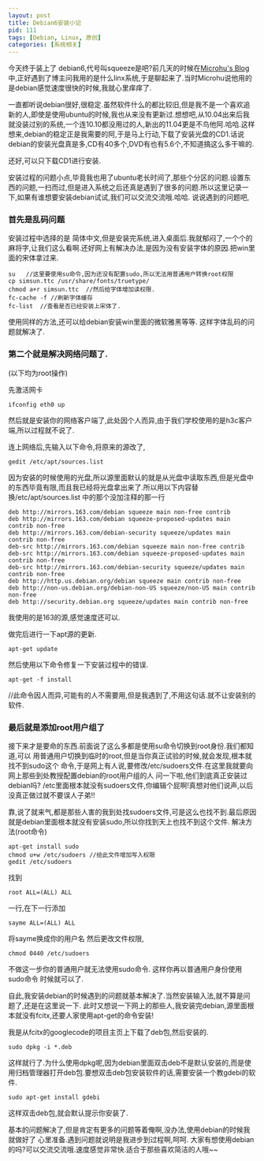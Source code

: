 ```yaml
---
layout: post
title: Debian6安装小记
pid: 111
tags: [Debian, Linux, 原创]
categories: [系统相关]
---
```

今天终于装上了 debian6,代号叫squeeze是吧?前几天的时候在[Microhu's Blog](http://www.microhu.com/) 中,正好遇到了博主问我用的是什么linx系统,于是聊起来了.当时Microhu说他用的是debian感觉速度很快的时候,我就心里痒痒了.

一直都听说debian很好,很稳定.虽然软件什么的都比较旧,但是我不是一个喜欢追新的人,即使是使用ubuntu的时候,我也从来没有更新过.想想吧,从10.04出来后我就没装过别的系统,一个连10.10都没用过的人,新出的11.04更是不鸟他阿.哈哈.这样想来,debian的稳定正是我需要的阿,于是马上行动,下载了安装光盘的CD1.话说debian的安装光盘真是多,CD有40多个,DVD有也有5.6个,不知道搞这么多干嘛的.

还好,可以只下载CD1进行安装.

安装过程的问题小点,毕竟我也用了ubuntu老长时间了,那些个分区的问题.设置东西的问题,一扫而过,但是进入系统之后还真是遇到了很多的问题.所以这里记录一下,如果有谁想要安装debian试试,我们可以交流交流哦.哈哈.
说说遇到的问题吧,
### 首先是乱码问题
安装过程中选择的是 简体中文,但是安装完系统,进入桌面后.我就郁闷了,一个个的麻将字,让我们这么看啊.还好网上有解决办法,是因为没有安装字体的原因.把win里面的宋体拿过来.

    su   //这里要使用su命令,因为还没有配置sudo,所以无法用普通用户转换root权限
    cp simsun.ttc /usr/share/fonts/truetype/
    chmod a+r simsun.ttc  //然后给字体增加读权限.
    fc-cache -f //刷新字体缓存
    fc-list  //查看是否已经安装上宋体了.

使用同样的方法,还可以给debian安装win里面的微软雅黑等等.
这样字体乱码的问题就解决了.
### 第二个就是解决网络问题了.
(以下均为root操作)

先激活网卡

    ifconfig eth0 up

然后就是安装你的网络客户端了,此处因个人而异,由于我们学校使用的是h3c客户端,所以过程就不说了.

连上网络后,先输入以下命令,将原来的源改了,

    gedit /etc/apt/sources.list

因为安装的时候使用的光盘,所以源里面默认的就是从光盘中读取东西,但是光盘中的东西毕竟有限,而且我已经将光盘拿出来了.所以用以下内容替换/etc/apt/sources.list 中的那个没加注释的那一行

    deb http://mirrors.163.com/debian squeeze main non-free contrib
    deb http://mirrors.163.com/debian squeeze-proposed-updates main contrib non-free
    deb http://mirrors.163.com/debian-security squeeze/updates main contrib non-free
    deb-src http://mirrors.163.com/debian squeeze main non-free contrib
    deb-src http://mirrors.163.com/debian squeeze-proposed-updates main contrib non-free
    deb-src http://mirrors.163.com/debian-security squeeze/updates main contrib non-free
    deb http://http.us.debian.org/debian squeeze main contrib non-free
    deb http://non-us.debian.org/debian-non-US squeeze/non-US main contrib non-free
    deb http://security.debian.org squeeze/updates main contrib non-free

我使用的是163的源,感觉速度还可以.

做完后进行一下apt源的更新.

    apt-get update

然后使用以下命令修复一下安装过程中的错误.

    apt-get -f install
//此命令因人而异,可能有的人不需要用,但是我遇到了,不用这句话.就不让安装别的软件.
### 最后就是添加root用户组了
接下来才是要命的东西.前面说了这么多都是使用su命令切换到root身份.我们都知道,可以
用普通用户切换到临时的root,但是当你真正试验的时候,就会发现,根本就找不到sudo这个
命令,于是网上有人说,要修改/etc/sudoers文件.在这里我就要向 网上那些到处教授配置debian的root用户组的人 问一下啦,他们到底真正安装过debian吗? /etc里面根本就没有sudoers文件,你编辑个屁啊!真想对他们说声,以后没真正做过就不要误人子弟!!

靠,说了就来气,都是那些人害的我到处找sudoers文件,可是这么也找不到.最后原因 就是debian里面根本就没有安装sudo,所以你找到天上也找不到这个文件.
解决方法(root命令)

    apt-get install sudo
    chmod u+w /etc/sudoers //给此文件增加写入权限
    gedit /etc/sudoers

找到

    root ALL=(ALL) ALL

一行,在下一行添加

    sayme ALL=(ALL) ALL

将sayme换成你的用户名
然后更改文件权限,

    chmod 0440 /etc/sudoers

不做这一步你的普通用户就无法使用sudo命令.
这样你再以普通用户身份使用sudo命令 时候就可以了.

自此,我安装debian的时候遇到的问题就基本解决了.当然安装输入法,就不算是问题了,还是在这里说一下.
此时又想说一下网上的那些人,我安装完debian,源里面根本就没有fcitx,还要人家使用apt-get的命令安装!

我是从fcitx的googlecode的项目主页上下载了deb包,然后安装的.

    sudo dpkg -i *.deb

这样就行了.为什么使用dpkg呢,因为debian里面双击deb不是默认安装的,而是使用归档管理器打开deb包.要想双击deb包安装软件的话,需要安装一个教gdebi的软件.

    sudo apt-get install gdebi

这样双击deb包,就会默认提示你安装了.

基本的问题解决了,但是肯定有更多的问题等着俺啊,没办法,使用debian的时候我就做好了
心里准备.遇到问题就说明是我进步到过程啊,呵呵.
大家有想使用debian的吗?可以交流交流哦.速度感觉非常快.适合于那些喜欢简洁的人哦~~
